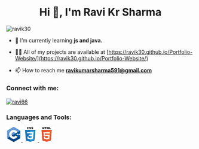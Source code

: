 <h1 align="center">Hi 👋, I'm Ravi Kr Sharma</h1>
<p align="left"> <img src="https://komarev.com/ghpvc/?username=ravik30&label=Profile%20views&color=0e75b6&style=flat" alt="ravik30" /> </p>

- 🌱 I’m currently learning **js and java.**

- 👨‍💻 All of my projects are available at [https://ravik30.github.io/Portfolio-Website/](https://ravik30.github.io/Portfolio-Website/)

- 📫 How to reach me **ravikumarsharma591@gmail.com**

<h3 align="left">Connect with me:</h3>
<p align="left">
<a href="https://linkedin.com/in/ravi66" target="blank"><img align="center" src="https://raw.githubusercontent.com/rahuldkjain/github-profile-readme-generator/master/src/images/icons/Social/linked-in-alt.svg" alt="ravi66" height="30" width="40" /></a>
</p>

<h3 align="left">Languages and Tools:</h3>
<p align="left"> <a href="https://www.w3schools.com/cpp/" target="_blank" rel="noreferrer"> <img src="https://raw.githubusercontent.com/devicons/devicon/master/icons/cplusplus/cplusplus-original.svg" alt="cplusplus" width="40" height="40"/> </a> <a href="https://www.w3schools.com/css/" target="_blank" rel="noreferrer"> <img src="https://raw.githubusercontent.com/devicons/devicon/master/icons/css3/css3-original-wordmark.svg" alt="css3" width="40" height="40"/> </a> <a href="https://www.w3.org/html/" target="_blank" rel="noreferrer"> <img src="https://raw.githubusercontent.com/devicons/devicon/master/icons/html5/html5-original-wordmark.svg" alt="html5" width="40" height="40"/> </a> </p>
